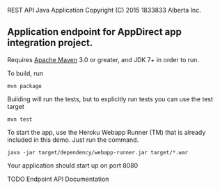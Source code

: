 REST API Java Application
Copyright (C) 2015 1833833 Alberta Inc.

## Application endpoint for AppDirect app integration project.

Requires [Apache Maven](http://maven.apache.org) 3.0 or greater, and JDK 7+ in order to run.

To build, run

    mvn package

Building will run the tests, but to explicitly run tests you can use the test target

    mvn test

To start the app, use the Heroku Webapp Runner (TM) that is already included in this demo.  Just run the command.

    java -jar target/dependency/webapp-runner.jar target/*.war

Your application should start up on port 8080

TODO Endpoint API Documentation